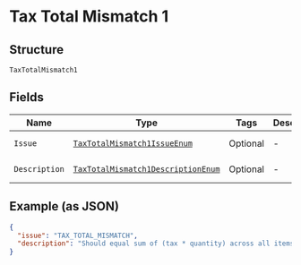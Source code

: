
# Tax Total Mismatch 1

## Structure

`TaxTotalMismatch1`

## Fields

| Name | Type | Tags | Description | Getter | Setter |
|  --- | --- | --- | --- | --- | --- |
| `Issue` | [`TaxTotalMismatch1IssueEnum`](../../doc/models/tax-total-mismatch-1-issue-enum.md) | Optional | - | TaxTotalMismatch1IssueEnum getIssue() | setIssue(TaxTotalMismatch1IssueEnum issue) |
| `Description` | [`TaxTotalMismatch1DescriptionEnum`](../../doc/models/tax-total-mismatch-1-description-enum.md) | Optional | - | TaxTotalMismatch1DescriptionEnum getDescription() | setDescription(TaxTotalMismatch1DescriptionEnum description) |

## Example (as JSON)

```json
{
  "issue": "TAX_TOTAL_MISMATCH",
  "description": "Should equal sum of (tax * quantity) across all items for a given purchase_unit."
}
```

